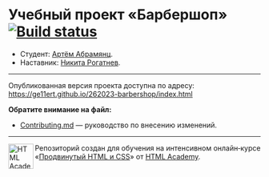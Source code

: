 # Учебный проект «Барбершоп» [![Build status][travis-image]][travis-url]


* Студент: [Артём Абрамянц](https://up.htmlacademy.ru/htmlcss/18/user/262023).
* Наставник: [Никита Рогатнев](https://htmlacademy.ru/profile/nikita_rogatnev).
---

Опубликованная версия проекта доступна по адресу: https://ge11ert.github.io/262023-barbershop/index.html


**Обратите внимание на файл:**

- [Contributing.md](Contributing.md) — руководство по внесению изменений.

---

<a href="https://htmlacademy.ru/intensive/adaptive"><img align="left" width="50" height="50" alt="HTML Academy" src="https://up.htmlacademy.ru/static/img/intensive/adaptive/logo-for-github.svg"></a>

Репозиторий создан для обучения на интенсивном онлайн‑курсе «[Продвинутый HTML и CSS](https://htmlacademy.ru/intensive/adaptive)» от [HTML Academy](https://htmlacademy.ru).

[travis-image]: https://travis-ci.org/Ge11ert/262023-barbershop.svg?branch=master
[travis-url]: https://travis-ci.org/Ge11ert/262023-barbershop
